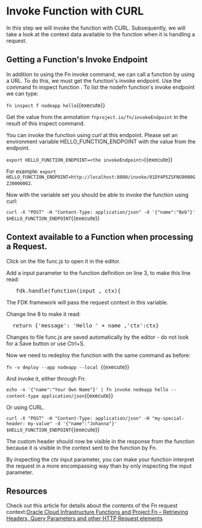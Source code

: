 # Invoke Function with CURL 

In this step we will invoke the function with CURL. Subsequently, we will take a look at the context data available to the function when it is handling a request.

## Getting a Function's Invoke Endpoint

In addition to using the Fn invoke command, we can call a function by using a URL. To do this, we must get the function's invoke endpoint. Use the command fn inspect function <appname> <function-name>. To list the nodefn function's invoke endpoint we can type:

`fn inspect f nodeapp hello`{{execute}}

Get the value from the annotation `fnproject.io/fn/invokeEndpoint` in the result of this inspect command. 

You can invoke the function using *curl* at this endpoint. Please set an environment variable HELLO_FUNCTION_ENDPOINT with the value from the endpoint.  

`export HELLO_FUNCTION_ENDPOINT=<the invokeEndpoint>`{{execute}}

For example: `export HELLO_FUNCTION_ENDPOINT=http://localhost:8080/invoke/01DY4P5ZSFNG9000GZJ0000002`.

Now with the variable set you should be able to invoke the function using curl:

`curl -X "POST" -H "Content-Type: application/json" -d '{"name":"Bob"}' $HELLO_FUNCTION_ENDPOINT`{{execute}}


## Context available to a Function when processing a Request.

Click on the file func.js to open it in the editor.

Add a input parameter to the function definition on line 3, to make this line read:

<pre class="file" data-target="clipboard">
   fdk.handle(function(input , ctx){
</pre>

The FDK framework will pass the request context in this variable. 

Change line 8 to make it read: 

<pre class="file" data-target="clipboard">
  return {'message': 'Hello ' + name ,'ctx':ctx}
</pre>

Changes to file func.js are saved automatically by the editor - do not look for a Save button or use Ctrl+S.

Now we need to redeploy the function with the same command as before:

`fn -v deploy --app nodeapp --local `{{execute}}

And invoke it, either through Fn:

`echo -n '{"name":"Your Own Name"}' | fn invoke nodeapp hello --content-type application/json`{{execute}}


Or using CURL.

`curl -X "POST" -H "Content-Type: application/json" -H "my-special-header: my-value" -d '{"name":"Johanna"}' $HELLO_FUNCTION_ENDPOINT`{{execute}}

The custom header should now be visible in the response from the function because it is visible in the context sent to the function by Fn.

By inspecting the *ctx* input parameter, you can make your function interpret the request in a more encompassing way than by only inspecting the input parameter. 



## Resources 
Check out this article for details about the contents of the Fn request context:[Oracle Cloud Infrastructure Functions and Project Fn – Retrieving Headers, Query Parameters and other HTTP Request elements](https://technology.amis.nl/2020/01/02/oracle-cloud-infrastructure-functions-and-project-fn-retrieving-headers-query-parameters-and-other-http-request-elements/)

